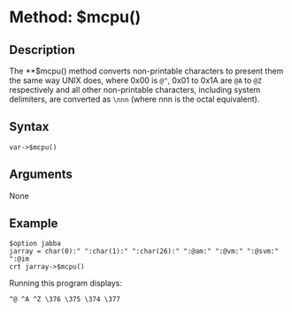 # Method: $mcpu()

<PageHeader />

## Description

The **$mcpu() method converts non-printable characters to present them the same way UNIX does, where 0x00 is `@^`, 0x01 to 0x1A are `@A` to `@Z` respectively and all other non-printable characters, including system delimiters, are converted as `\nnn` (where nnn is the octal equivalent).

## Syntax

```
var->$mcpu()
```

## Arguments

None

## Example

```
$option jabba
jarray = char(0):" ":char(1):" ":char(26):" ":@am:" ":@vm:" ":@svm:" ":@im
crt jarray->$mcpu()
```

Running this program displays:

```
^@ ^A ^Z \376 \375 \374 \377
```

<PageFooter />
